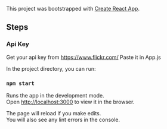 This project was bootstrapped with [Create React App](https://github.com/facebook/create-react-app).

## Steps

### Api Key

Get your api key from https://www.flickr.com/
Paste it in App.js

In the project directory, you can run:

### `npm start`

Runs the app in the development mode.<br />
Open [http://localhost:3000](http://localhost:3000) to view it in the browser.

The page will reload if you make edits.<br />
You will also see any lint errors in the console.

